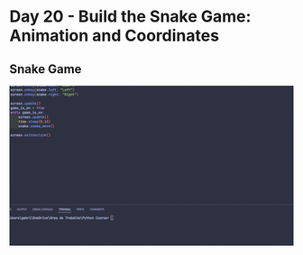 # Day 20 - Build the Snake Game: Animation and Coordinates

## Snake Game
![SnakeGameGIF](SnakeGameGIF.gif)

